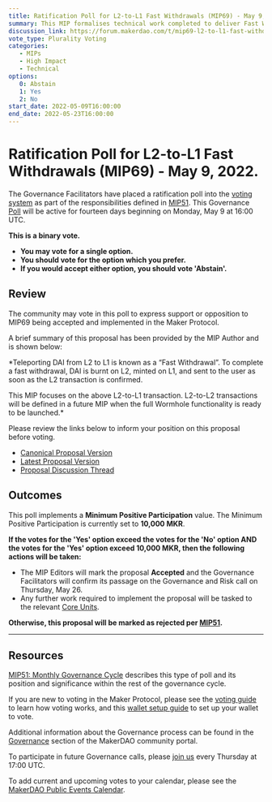 ```yaml
---
title: Ratification Poll for L2-to-L1 Fast Withdrawals (MIP69) - May 9, 2022
summary: This MIP formalises technical work completed to deliver Fast Withdrawals on Layer2.
discussion_link: https://forum.makerdao.com/t/mip69-l2-to-l1-fast-withdrawals/14041 
vote_type: Plurality Voting
categories:
   - MIPs
   - High Impact
   - Technical
options:
   0: Abstain
   1: Yes
   2: No
start_date: 2022-05-09T16:00:00
end_date: 2022-05-23T16:00:00
---
```

# Ratification Poll for L2-to-L1 Fast Withdrawals (MIP69) - May 9, 2022.

The Governance Facilitators have placed a ratification poll into the [voting system](https://vote.makerdao.com/polling) as part of the responsibilities defined in [MIP51](https://mips.makerdao.com/mips/details/MIP51). This Governance [Poll](https://community-development.makerdao.com/en/learn/governance/on-chain-gov) will be active for fourteen days beginning on Monday, May 9 at 16:00 UTC.

**This is a binary vote.**
- **You may vote for a single option.**
- **You should vote for the option which you prefer.**
- **If you would accept either option, you should vote 'Abstain'.**

## Review

The community may vote in this poll to express support or opposition to MIP69 being accepted and implemented in the Maker Protocol.

A brief summary of this proposal has been provided by the MIP Author and is shown below:

*Teleporting DAI from L2 to L1 is known as a “Fast Withdrawal”. To complete a fast withdrawal, DAI is burnt on L2, minted on L1, and sent to the user as soon as the L2 transaction is confirmed.

This MIP focuses on the above L2-to-L1 transaction. L2-to-L2 transactions will be defined in a future MIP when the full Wormhole functionality is ready to be launched.*

Please review the links below to inform your position on this proposal before voting.
* [Canonical Proposal Version](https://github.com/makerdao/mips/blob/c31ce43bc588915c2b5495ffd3a12140e9ab047c/MIP69/MIP69.md)
* [Latest Proposal Version](https://mips.makerdao.com/mips/details/MIP69)
* [Proposal Discussion Thread](https://forum.makerdao.com/t/mip69-l2-to-l1-fast-withdrawals/14041)

## Outcomes

This poll implements a **Minimum Positive Participation** value. The Minimum Positive Participation is currently set to **10,000 MKR**.

**If the votes for the 'Yes' option exceed the votes for the 'No' option AND the votes for the 'Yes' option exceed 10,000 MKR, then the following actions will be taken:**
* The MIP Editors will mark the proposal **Accepted** and the Governance Facilitators will confirm its passage on the Governance and Risk call on Thursday, May 26.
* Any further work required to implement the proposal will be tasked to the relevant [Core Units](https://mips.makerdao.com/mips/details/MIP38#mip38c2-core-unit-state).

**Otherwise, this proposal will be marked as rejected per [MIP51](https://mips.makerdao.com/mips/details/MIP51#mip51c2-ratification-poll).**

---

## Resources

[MIP51: Monthly Governance Cycle](https://mips.makerdao.com/mips/details/MIP51) describes this type of poll and its position and significance within the rest of the governance cycle.

If you are new to voting in the Maker Protocol, please see the [voting guide](https://community-development.makerdao.com/en/learn/governance/how-voting-works/) to learn how voting works, and this [wallet setup guide](https://community-development.makerdao.com/en/learn/governance/voting-setup/) to set up your wallet to vote.

Additional information about the Governance process can be found in the [Governance](https://community-development.makerdao.com/en/learn/governance) section of the MakerDAO community portal.

To participate in future Governance calls, please [join us](https://github.com/makerdao/community/tree/master/governance/governance-and-risk-meetings) every Thursday at 17:00 UTC.

To add current and upcoming votes to your calendar, please see the [MakerDAO Public Events Calendar](https://calendar.google.com/calendar/embed?src=makerdao.com_3efhm2ghipksegl009ktniomdk%40group.calendar.google.com&ctz=UTC&mode=week&showCalendars=0&showPrint=0).
